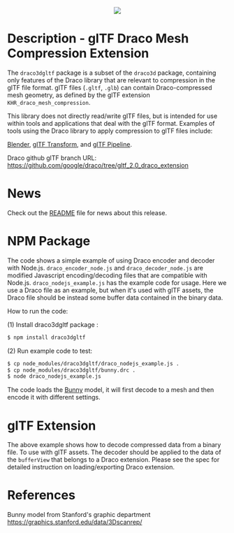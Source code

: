 
<p align="center">
<img src="https://github.com/google/draco/raw/master/docs/DracoLogo.jpeg" />
</p>

Description - glTF Draco Mesh Compression Extension
===================================================

The `draco3dgltf` package is a subset of the `draco3d` package, containing only
features of the Draco library that are relevant to compression in the glTF file
format. glTF files (`.gltf`, `.glb`) can contain Draco-compressed mesh geometry,
as defined by the glTF extension `KHR_draco_mesh_compression`.

This library does not directly read/write glTF files, but is intended for use
within tools and applications that deal with the glTF format. Examples of tools
using the Draco library to apply compression to glTF files include:

[Blender](https://www.blender.org/),
[glTF Transform](https://gltf-transform.donmccurdy.com/), and
[glTF Pipeline](https://github.com/CesiumGS/gltf-pipeline).

Draco github glTF branch URL: https://github.com/google/draco/tree/gltf_2.0_draco_extension

News
=======

Check out the [README](https://github.com/google/draco/blob/1.5.2/README.md)
file for news about this release.

NPM Package
===========

The code shows a simple example of using Draco encoder and decoder with Node.js.
`draco_encoder_node.js` and `draco_decoder_node.js` are modified Javascript
encoding/decoding files that are compatible with Node.js.
`draco_nodejs_example.js` has the example code for usage.
Here we use a Draco file as an example, but when it's used with glTF assets, the
Draco file should be instead some buffer data contained in the binary data.

How to run the code:

(1) Install draco3dgltf package :

~~~~~ bash
$ npm install draco3dgltf
~~~~~

(2) Run example code to test:

~~~~~ bash
$ cp node_modules/draco3dgltf/draco_nodejs_example.js .
$ cp node_modules/draco3dgltf/bunny.drc .
$ node draco_nodejs_example.js
~~~~~

The code loads the [Bunny] model, it will first decode to a mesh
and then encode it with different settings.

glTF Extension
==============

The above example shows how to decode compressed data from a binary file. To use with glTF assets. The decoder should be applied to the data of the `bufferView` that belongs to a Draco extension. Please see the spec for detailed instruction on loading/exporting Draco extension.

References
==========
[Draco]: https://github.com/google/draco
[Bunny]: https://graphics.stanford.edu/data/3Dscanrep/

Bunny model from Stanford's graphic department <https://graphics.stanford.edu/data/3Dscanrep/>
